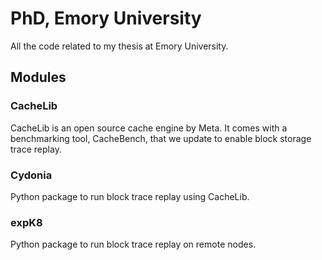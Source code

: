 # PhD, Emory University

All the code related to my thesis at Emory University.

## Modules

### CacheLib
CacheLib is an open source cache engine by Meta. It comes with a benchmarking tool, CacheBench, that we update to enable 
block storage trace replay. 

### Cydonia 
Python package to run block trace replay using CacheLib. 

### expK8
Python package to run block trace replay on remote nodes. 
